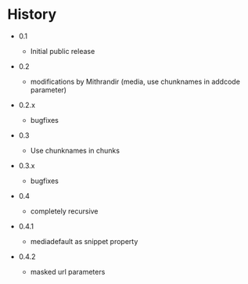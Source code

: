 History
================================================================================

- 0.1
	- Initial public release

- 0.2
    - modifications by Mithrandir (media, use chunknames in addcode parameter)
- 0.2.x
    - bugfixes
- 0.3   
    - Use chunknames in chunks
- 0.3.x 
    - bugfixes

- 0.4
    - completely recursive
- 0.4.1
    - mediadefault as snippet property
- 0.4.2
    - masked url parameters
